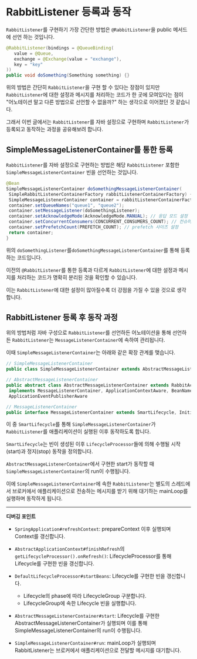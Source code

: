 # RabbitListener 등록과 동작



`RabbitListener`를 구현하기 가장 간단한 방법은 `@RabbitListener`을 public 메서드에 선언 하는 것입니다.

```java
@RabbitListener(bindings = @QueueBinding(
   value = @Queue,
   exchange = @Exchange(value = "exchange"),
   key = "key"
))
public void doSomething(Something something) {}
```

위의 방법은 간단히 `RabbitListener`을 구현 할 수 있다는 장점이 있지만 `RabbitListener`에 대한 설정과 메시지를 처리하는 코드가 한 곳에 모여있다는 점이 "어노테이션 말고 다른 방법으로 선언할 수 없을까?" 하는 생각으로 이어졌던 것 같습니다.

그래서 이번 글에서는 `RabbitListener`를 자바 설정으로 구현하며 `RabbitListener`가 등록되고 동작하는 과정을 공유해보려 합니다.



## SimpleMessageListenerContainer를 통한 등록

`RabbitListener`를 자바 설정으로 구현하는 방법은 해당 `RabbitListener` 포함한 `SimpleMessageListenerContainer` 빈을 선언하는 것입니다.

```java
@Bean
SimpleMessageListenerContainer doSomethingMessageListenerContainer(
 SimpleRabbitListenerContainerFactory rabbitListenerContainerFactory) {
 SimpleMessageListenerContainer container = rabbitListenerContainerFactory.createListenerContainer();
 container.setQueueNames("queue1", "queue2");
 container.setMessageListener(doSomethingListener);
 container.setAcknowledgeMode(AcknowledgeMode.MANUAL); // 응답 모드 설정
 container.setConcurrentConsumers(CONCURRENT_CONSUMERS_COUNT); // 컨슈머 개수 설정
 container.setPrefetchCount(PREFETCH_COUNT); // prefetch 사이즈 설정
 return container;
}
```

위의 `doSomethingListener`를`doSomethingMessageListenerContainer`를 통해 등록하는 코드입니다.

이전의 `@RabbitListener`를 통한 등록과 다르게 `RabbitListener`에 대한 설정과 메시지를 처리하는 코드가 명확히 분리된 것을 확인할 수 있습니다.

이는 `RabbitListener`에 대한 설정이 많아질수록 더 강점을 가질 수 있을 것으로 생각합니다.



## RabbitListener 등록 후 동작 과정

위의 방법처럼 자바 구성으로 `RabbitListener`를 선언하든 어노테이션을 통해 선언하든 `RabbitListener`는 `MessageListenerContainer`에 속하여 관리됩니다.

이때 `SimpleMessageListenerContainer`는 아래와 같은 확장 관계를 맺습니다.

```java
// SimpleMessageListenerContainer
public class SimpleMessageListenerContainer extends AbstractMessageListenerContainer

// AbstractMessageListenerContainer
public abstract class AbstractMessageListenerContainer extends RabbitAccessor
 implements MessageListenerContainer, ApplicationContextAware, BeanNameAware, DisposableBean,
 ApplicationEventPublisherAware

// MessageListenerContainer
public interface MessageListenerContainer extends SmartLifecycle, InitializingBean
```

이 중 `SmartLifecycle`를 통해 `SimpleMessageListenerContainer`가 `RabbitListener`를 애플리케이션이 실행된 이후 동작하도록 합니다.

`SmartLifecycle`는 빈이 생성된 이후 `LifecycleProcessor`들에 의해 수행될 시작(start)과 정지(stop) 동작을 정의합니다.

`AbstractMessageListenerContainer`에서 구현한 start가 동작할 때 `SimpleMessageListenerContainer`의 run이 수행됩니다.

이에 `SimpleMessageListenerContainer`에 속한 `RabbitListener`는 별도의 스레드에서 브로커에서 애플리케이션으로 전송하는 메시지를 받기 위해 대기하는 mainLoop를 실행하며 동작하게 됩니다.



---

**디버깅 포인트**

- `SpringApplication#refreshContext`: prepareContext 이후 실행되며 Context를 갱신합니다.
- `AbstractApplicationContext#finishRefresh`의 `getLifecycleProcessor().onRefresh()`: LifecycleProcessor를 통해 Lifecycle를 구현한 빈을 갱신합니다.
- `DefaultLifecycleProcessor#startBeans`: Lifecycle를 구현한 빈을 갱신합니다.
  - Lifecycle의 phase에 따라 LifecycleGroup 구분합니다.
  - LifecycleGroup에 속한 Lifecycle 빈을 실행합니다.

- `AbstractMessageListenerContainer#start`: Lifecycle를 구현한 AbstractMessageListenerContainer가 실행되며 이를 통해 SimpleMessageListenerContainer의 run이 수행됩니다.
- `SimpleMessageListenerContainer#run`: mainLoop가 실행되며 RabbitListener는 브로커에서 애플리케이션으로 전달할 메시지를 대기합니다.



